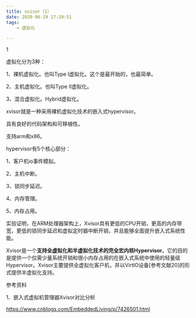 ```yaml
---
title: xvisor（1）
date: 2020-06-29 17:29:51
tags:
	- 虚拟化

---
```


1

虚拟化分为3种：

1、裸机虚拟化。也叫Type I虚拟化。这个是最开始的，也最简单。

2、主机虚拟化。也叫Type II虚拟化。

3、混合虚拟化。Hybrid虚拟化。



xvisor就是一种采用裸机虚拟化技术的嵌入式hypervisor。

具有良好的代码架构和可移植性。

支持arm和x86。

hypervisor有5个核心部分：

1、客户机io事件模拟。

2、主机中断。

3、锁同步延迟。

4、内存管理。

5、内存占用。

实验证明，在ARM处理器架构上，Xvisor具有更低的CPU开销，更高的内存带宽，更低的锁同步延迟和虚拟定时器中断开销，并且能够全面提升嵌入式系统性能。



Xvisor是一个**支持全虚拟化和半虚拟化技术的完全宏内核Hypervisor**。它的目的是提供一个仅需少量系统开销和很小内存占用的在嵌入式系统中使用的轻量级Hypervisor。Xvisor主要提供全虚拟化客户机，并以VirtIO设备[参考文献20]的形式提供半虚拟化支持。



参考资料

1、嵌入式虚拟机管理器Xvisor对比分析

https://www.cnblogs.com/EmbeddedLiving/p/7426501.html